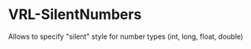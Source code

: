 VRL-SilentNumbers
=================

Allows to specify "silent" style for number types (int, long, float, double)
